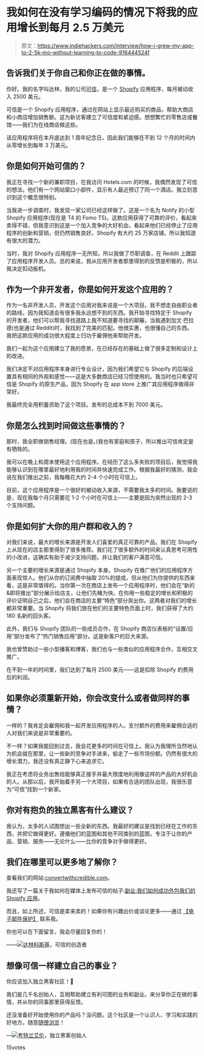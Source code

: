 # 我如何在没有学习编码的情况下将我的应用增长到每月 2.5 万美元

> 原文：<https://www.indiehackers.com/interview/how-i-grew-my-app-to-2-5k-mo-without-learning-to-code-916444524f>

## 告诉我们关于你自己和你正在做的事情。

你好。我的名字叫达林，我的公司[可信](http://convertwithcredible.com/)，是一个 [Shopify](http://1.shopifytrack.com/aff_c?offer_id=2&aff_id=13294) 应用程序，每月被动收入 2500 美元。

可信是一个 Shopify 应用程序，通过在网站上显示最近购买的商品，帮助大商店和小商店增加销售额。这为新访客建立了可信度和紧迫感。想想繁忙的零售店或餐馆——我们为在线商店做这些。

该应用程序将在本月底达到 1 周年纪念日，因此我们能够在不到 12 个月的时间内从零增长到每年 3 万美元。

## 你是如何开始可信的？

我正在寻找一个新的兼职项目，在我访问 Hotels.com 的时候，我偶然发现了可信的想法。他们有一个网站窗口小部件，显示有人最近预订了同一个酒店。我立刻意识到这个概念很特别。

当我进一步调查时，我发现一家公司已经这样做了。这是一个名为 Notify 的小型 Shopify 应用程序(现在是 T4 的 Fomo T5)。这款应用获得了可靠的评价，看起来卖得不错，但我意识到这是一个加入竞争的大好机会。看起来他们已经停止了应用程序的创新和营销，但仍然销售良好。Shopify 有大约 25 万家店铺，所以我知道有很大的潜力。

当时，我对 Shopify 应用程序一无所知，所以我做了尽职调查，在 Reddit 上跟踪了应用程序开发人员。总的来说，我从应用开发者那里得到的反馈是积极的，所以我决定扣动扳机。

## 作为一个非开发者，你是如何开发这个应用的？

作为一名非开发人员，开发这个应用对我来说是一个大项目。我不想走自由职业者的路线，因为我知道会有很多我永远想不到的东西。我开始寻找特定于 Shopify 的开发者，他们可以帮我寻找道路上我不知道要寻找的颠簸，当我遇到加文·巴拉德(也是通过 Reddit)时，我找到了完美的匹配。他很实惠，也很懂自己的东西。我把这款应用的成功很大程度上归功于雇佣他来帮助开发。

我们一起为这个应用建立了我的愿景，在已经存在的基础上做了很多定制和设计上的改进。

我们决定不对应用程序本身进行专业设计，因为我们希望它与 Shopify 的后端设置具有相同的外观和感觉——这是大多数商店已经习惯使用的。我当时也只希望可信是 Shopify 的原生产品，因为 Shopify 在 app store 上推广其应用程序做得非常好。

我最终完全用积蓄资助了这个项目。发布的总成本不到 7000 美元。

## 你是怎么找到时间做这些事情的？

那时，我全职做销售经理。(现在也是。)我也有家庭和孩子，所以推出可信肯定是有牺牲的。

我可以在晚上和周末使用这个应用程序。在经历了这么多失败的项目后，我觉得我能够认识到在哪里最好地利用我的时间并快速完成工作。根据我最好的猜测，我会说在我们推出之前，我每晚花大约 2-4 个小时在可信上。

目前，这个应用程序是一个很好的被动收入来源，不需要我太多的时间。我要说的是，现在我每个月只需要花 1-2 个小时在可信上——主要是因为突然出现的 2-3 个支持问题。

## 你是如何扩大你的用户群和收入的？

对我们来说，最大的增长来源是开发人们喜爱的真正可靠的产品。我们在 Shopify 上从现在的店主那里得到了很多推荐。我们花了很多额外的时间来认真思考可用性的小改进，这确实有助于减少支持问题，并让我们的客户满意可信。

另一个主要的增长来源是通过 Shopify 本身。Shopify 在推广他们的应用程序方面表现惊人。他们从你的订阅费中抽取 20%的提成，但从他们为你提供的东西来看，这是非常值得的。当你第一次在商店上发布一个应用程序时，他们会在“新的&即将推出”部分展示给店主，让他们先睹为快。在你用一些稳定的增长和积极的评价证明自己之后，他们会在商店的主要“特色”部分突出你。这两者对我们的增长都非常重要。当 Shopify 将我们放在他们的主要特色页面上时，我们获得了大约 180 名新的回头客。

此外，我们与 Shopify 团队的一些成员合作，在 Shopify 商店仪表板的“设置/应用”部分发布了“热门销售应用”部分。这是新客户的巨大来源。

我也曾赞助过一些小型播客和博客，我们也与一些类似的应用程序合作，互相交叉推广。

在不到一年的时间里，我们达到了每月 2500 美元——这是扣除 Shopify 的费用后的利润。

## 如果你必须重新开始，你会改变什么或者做同样的事情？

一样的？我肯定会雇佣和我一起开发应用程序的人。支付额外的费用来雇佣合适的人对我们来说是非常重要的。

不一样？如果我能回到过去，我会花更多的时间在可信上。我认为我理所当然地认为机会就在那里，让一些新的竞争对手进来，偷走了一些市场份额。仍然有很大的增长潜力，我还没有真正静下心来追求它。

我正在考虑将业务出售给能够真正接手并最大限度地利用像这样的产品的大好机会的人。从那以后，我开始着手另一个大项目，如果有合适的团队出现，我很乐意为“可信”找到一个新家。

## 你对有抱负的独立黑客有什么建议？

我认为，太多的人试图想出一些全新的东西。我最好的建议是找到已经在工作的东西，并把它做得更好。遵循他们的蓝图和其他不同类别的蓝图，专注于让你的产品、营销、服务——无论什么——比你的竞争对手做得更好。

## 我们在哪里可以更多地了解你？

查看我们的网站:[convertwithcredible.com](http://convertwithcredible.com/)。

我还写了一篇关于我如何在媒体上发布可信的帖子:[副业:我们如何成功外包我们的 Shopify 应用](https://medium.com/@CredibleShopify/side-project-how-we-successfully-outsourced-our-shopify-app-946227ffc597#.upypb4f71)。

而且，如上所述，可信是拿来卖的！如果你有兴趣出价或谈论更多——通过 [【电子邮件保护】](/cdn-cgi/l/email-protection#f195909d9d989fb1929e9f87948385869885999283949598939d94df929e9c) 联系我。

你也可以在下面留言，我会尽量回复你的！

——[<picture id="ember8045218" class="user-avatar ember-view user-link__avatar">![](img/82bd3bb4769a3aa1cd13889ee7c0fa91.png)</picture>达林科斯基](/DallinKoski?id=credible-owner)，可信的创造者

## 想像可信一样建立自己的事业？

你应该加入独立黑客社区！🤗

我们是几千名创始人，互相帮助建立有利可图的业务和副业。来分享你正在做的事情，并从你的同事那里获得反馈。

还没准备好开始使用你的产品吗？没问题。这个社区是一个认识人、学习和实践的好地方。随意[随便浏览](/)！

—[<picture id="ember8045223" class="user-avatar ember-view user-link__avatar">![](img/82bd3bb4769a3aa1cd13889ee7c0fa91.png)</picture>考特兰艾伦](/csallen?id=ibTLPyjwVebnZjMGKvz6ztarnuV2)，独立黑客创始人

15votes